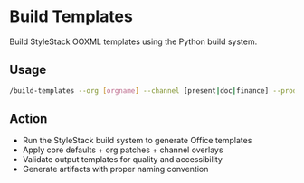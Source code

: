 # Build Templates

Build StyleStack OOXML templates using the Python build system.

## Usage
```bash
/build-templates --org [orgname] --channel [present|doc|finance] --products [potx|dotx|xltx]
```

## Action
- Run the StyleStack build system to generate Office templates
- Apply core defaults + org patches + channel overlays
- Validate output templates for quality and accessibility
- Generate artifacts with proper naming convention